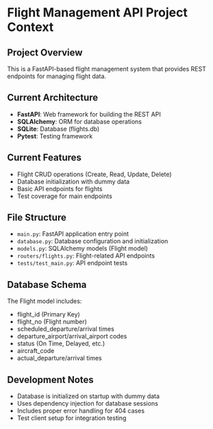 # Flight Management API Project Context

## Project Overview

This is a FastAPI-based flight management system that provides REST endpoints for managing flight data.

## Current Architecture

- **FastAPI**: Web framework for building the REST API
- **SQLAlchemy**: ORM for database operations
- **SQLite**: Database (flights.db)
- **Pytest**: Testing framework

## Current Features

- Flight CRUD operations (Create, Read, Update, Delete)
- Database initialization with dummy data
- Basic API endpoints for flights
- Test coverage for main endpoints

## File Structure

- `main.py`: FastAPI application entry point
- `database.py`: Database configuration and initialization
- `models.py`: SQLAlchemy models (Flight model)
- `routers/flights.py`: Flight-related API endpoints
- `tests/test_main.py`: API endpoint tests

## Database Schema

The Flight model includes:

- flight_id (Primary Key)
- flight_no (Flight number)
- scheduled_departure/arrival times
- departure_airport/arrival_airport codes
- status (On Time, Delayed, etc.)
- aircraft_code
- actual_departure/arrival times

## Development Notes

- Database is initialized on startup with dummy data
- Uses dependency injection for database sessions
- Includes proper error handling for 404 cases
- Test client setup for integration testing
